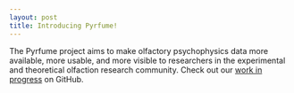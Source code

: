 ```yaml
---
layout: post
title: Introducing Pyrfume!
---
```


The Pyrfume project aims to make olfactory psychophysics data more available, more usable, and more visible to researchers in the experimental and theoretical olfaction research community.  Check out our [work in progress](http://github.com/pyrfume/pyrfume) on GitHub.
